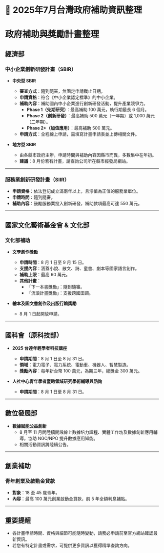 # 📅 2025年7月台灣政府補助資訊整理

# 政府補助與獎勵計畫整理

## 經濟部

### 中小企業創新研發計畫（SBIR）

- **中央型 SBIR**  
  - **審查方式**：隨到隨審，無固定申請截止日期。  
  - **申請資格**：符合《中小企業認定標準》的中小企業。  
  - **補助內容**：補助國內中小企業進行創新研發活動，提升產業競爭力。  
    - **Phase 1（先期研究）**：最高補助 100 萬元，執行期最長 6 個月。  
    - **Phase 2（創新研發）**：最高補助 500 萬元（一年期）或 1,000 萬元（二年期）。  
    - **Phase 2+（加值應用）**：最高補助 500 萬元。  
  - **申請方式**：全程線上申請，需填寫計畫申請表並上傳相關文件。

- **地方型 SBIR**  
  - 由各縣市政府主辦，申請時間與補助內容因縣市而異，多數集中在年初。  
  - **建議**：8 月份若有計畫，請查詢公司所在縣市經發局網站。

---

### 服務業創新研發計畫（SIIR）

- **申請資格**：依法登記成立滿兩年以上，且淨值為正值的服務業單位。  
- **申請時間**：隨到隨審。  
- **補助內容**：鼓勵服務業投入創新研發，補助款項最高可達 550 萬元。

---

## 國家文化藝術基金會 & 文化部

### 文化部補助

- **文學創作獎勵**  
  - **申請時間**：8 月 1 日至 9 月 15 日。  
  - **支援內容**：涵蓋小說、散文、詩、童書、劇本等國家語言創作。  
  - **補助上限**：最高 60 萬元。  
  - **其他計畫**：  
    - 「下一本書獎勵」：隨到隨審。  
    - 「流浪計畫獎勵」：支援跨國田調。

- **繪本及圖文書創作及出版行銷獎勵**  
  - 8 月 1 日起開放申請。

---

## 國科會（原科技部）

- **2025 台達年輕學者科技講座**  
  - **申請期間**：8 月 1 日至 8 月 31 日。  
  - **領域**：電力電子、電力系統、電動車、機器人、智慧製造。  
  - **獎勵內容**：每年新台幣 100 萬元，為期三年，總獎金 300 萬元。

- **人社中心青年學者暨跨領域研究學術輔導與諮詢**  
  - **申請期間**：8 月 1 日至 8 月 31 日。

---

## 數位發展部

- **數據賦能公益創新**  
  - 8 月至 11 月間陸續開設線上數據培力課程、實體工作坊及數據創新應用輔導，協助 NGO/NPO 提升數據應用知能。  
  - 相關活動資訊將陸續公告。


---

## 創業補助

### 青年創業及啟動金貸款
- **對象**：18 至 45 歲青年。  
- **內容**：最高 100 萬元創業啟動金貸款，前 5 年全額利息補貼。

---

## 重要提醒
- 各計畫申請時間、資格與細節可能隨時變動，請務必申請前至官方網站確認最新資訊。  
- 若您有特定計畫或需求，可提供更多資訊以獲得精準查詢方向。
